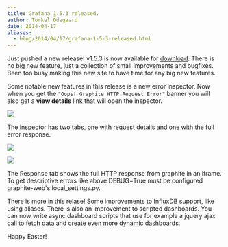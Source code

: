 ```yaml
---
title: Grafana 1.5.3 released.
author: Torkel Ödegaard
date: 2014-04-17
aliases:
  - blog/2014/04/17/grafana-1-5-3-released.html
---
```


Just pushed a new release! v1.5.3 is now available for [download](/download). There is no big new feature, just a collection
of small improvements and bugfixes. Been too busy making this new site to have time for any big
new features.

Some notable new features in this release is a new error inspector. Now when you get the `"Oops! Graphite HTTP Request Error"` banner
you will also get a **view details** link that will open the inspector.

![](blog/error_inspector_view_details.png)

The inspector has two tabs, one with request details and one with the full error response.

![](blog/error_inspector.png)


![](blog/error_inspector2.png)

The Response tab shows the full HTTP response from graphite in an iframe. To get descriptive errors like above
DEBUG=True must be configured graphite-web's local_settings.py.


There is more in this relase! Some improvements to InfluxDB support, like using aliases. There is also an improvement to scripted dashboards. You
can now write async dashboard scripts that use for example a jquery ajax call to fetch data and create even more dynamic dashboards.

Happy Easter!
